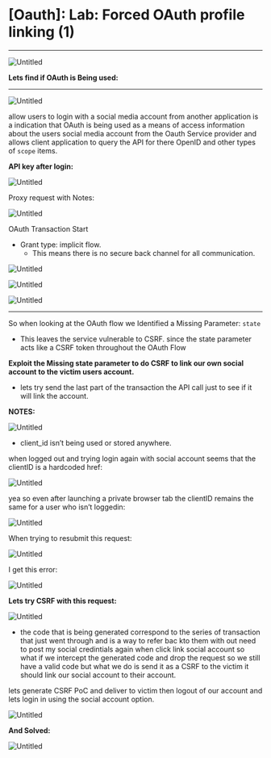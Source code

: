 # [Oauth]: Lab: Forced OAuth profile linking (1)

---

![Untitled](%5BOauth%5D%20Lab%20Forced%20OAuth%20profile%20linking%20(1)%20fcf2a6b1f8a146bca96d958b0c0ff956/Untitled.png)

**Lets find if OAuth is Being used:** 

 ****

![Untitled](%5BOauth%5D%20Lab%20Forced%20OAuth%20profile%20linking%20(1)%20fcf2a6b1f8a146bca96d958b0c0ff956/Untitled%201.png)

allow users to login with a social media account from another application is a indication that OAuth is being used as a means of access information about the users social media account from the Oauth Service provider and allows client application to query the API for there OpenID and other types of `scope` items. 

**API key after login:** 

![Untitled](%5BOauth%5D%20Lab%20Forced%20OAuth%20profile%20linking%20(1)%20fcf2a6b1f8a146bca96d958b0c0ff956/Untitled%202.png)

Proxy request with Notes: 

![Untitled](%5BOauth%5D%20Lab%20Forced%20OAuth%20profile%20linking%20(1)%20fcf2a6b1f8a146bca96d958b0c0ff956/Untitled%203.png)

OAuth Transaction Start

- Grant type: implicit flow.
    - This means there is no secure back channel for all communication.

![Untitled](%5BOauth%5D%20Lab%20Forced%20OAuth%20profile%20linking%20(1)%20fcf2a6b1f8a146bca96d958b0c0ff956/Untitled%204.png)

![Untitled](%5BOauth%5D%20Lab%20Forced%20OAuth%20profile%20linking%20(1)%20fcf2a6b1f8a146bca96d958b0c0ff956/Untitled%205.png)

![Untitled](%5BOauth%5D%20Lab%20Forced%20OAuth%20profile%20linking%20(1)%20fcf2a6b1f8a146bca96d958b0c0ff956/Untitled%206.png)

---

So when looking at the OAuth flow we Identified a Missing Parameter: `state` 

- This leaves the service vulnerable to CSRF. since the state parameter acts like a CSRF token throughout the OAuth Flow

**Exploit the Missing state parameter to do CSRF to link our own social account to the victim users account.** 

- lets try send the last part of the transaction the API call just to see if it will link the account.

**NOTES:**

![Untitled](%5BOauth%5D%20Lab%20Forced%20OAuth%20profile%20linking%20(1)%20fcf2a6b1f8a146bca96d958b0c0ff956/Untitled%207.png)

- client_id isn’t being used or stored anywhere.

when logged out and trying login again with social account seems that the clientID is a hardcoded href: 

![Untitled](%5BOauth%5D%20Lab%20Forced%20OAuth%20profile%20linking%20(1)%20fcf2a6b1f8a146bca96d958b0c0ff956/Untitled%208.png)

yea so even after launching a private browser tab the clientID remains the same for a user who isn’t loggedin: 

![Untitled](%5BOauth%5D%20Lab%20Forced%20OAuth%20profile%20linking%20(1)%20fcf2a6b1f8a146bca96d958b0c0ff956/Untitled%209.png)

When trying to resubmit this request: 

![Untitled](%5BOauth%5D%20Lab%20Forced%20OAuth%20profile%20linking%20(1)%20fcf2a6b1f8a146bca96d958b0c0ff956/Untitled%2010.png)

I get this error: 

![Untitled](%5BOauth%5D%20Lab%20Forced%20OAuth%20profile%20linking%20(1)%20fcf2a6b1f8a146bca96d958b0c0ff956/Untitled%2011.png)

**Lets try CSRF with this request:** 

![Untitled](%5BOauth%5D%20Lab%20Forced%20OAuth%20profile%20linking%20(1)%20fcf2a6b1f8a146bca96d958b0c0ff956/Untitled%2012.png)

- the code that is being generated correspond to the series of transaction that just went through and is a way to refer bac kto them with out need to post my social credintials again when click link social account so what if we intercept the generated code and drop the request so we still have a valid code but what we do is send it as a CSRF to the victim it should link our social account to their account.

lets generate CSRF PoC and deliver to victim then logout of our account and lets login in using the social account option. 

![Untitled](%5BOauth%5D%20Lab%20Forced%20OAuth%20profile%20linking%20(1)%20fcf2a6b1f8a146bca96d958b0c0ff956/Untitled%2013.png)

**And Solved:** 

![Untitled](%5BOauth%5D%20Lab%20Forced%20OAuth%20profile%20linking%20(1)%20fcf2a6b1f8a146bca96d958b0c0ff956/Untitled%2014.png)